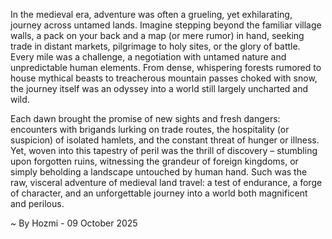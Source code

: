 
In the medieval era, adventure was often a grueling, yet exhilarating, journey across untamed lands. Imagine stepping beyond the familiar village walls, a pack on your back and a map (or mere rumor) in hand, seeking trade in distant markets, pilgrimage to holy sites, or the glory of battle. Every mile was a challenge, a negotiation with untamed nature and unpredictable human elements. From dense, whispering forests rumored to house mythical beasts to treacherous mountain passes choked with snow, the journey itself was an odyssey into a world still largely uncharted and wild.

Each dawn brought the promise of new sights and fresh dangers: encounters with brigands lurking on trade routes, the hospitality (or suspicion) of isolated hamlets, and the constant threat of hunger or illness. Yet, woven into this tapestry of peril was the thrill of discovery – stumbling upon forgotten ruins, witnessing the grandeur of foreign kingdoms, or simply beholding a landscape untouched by human hand. Such was the raw, visceral adventure of medieval land travel: a test of endurance, a forge of character, and an unforgettable journey into a world both magnificent and perilous.

~ By Hozmi - 09 October 2025
